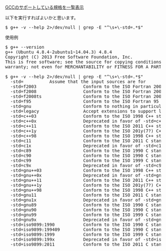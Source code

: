 [GCCのサポートしている規格を一覧表示](https://qiita.com/koara-local/items/8c1c6acfc35646f43e3f)<br>

以下を実行すればよいかと思います。<br>
<pre>
$ g++ -v --help 2>/dev/null | grep -E "^\s+\-std=.*$"
</pre>

使用例<br>
<pre>
$ g++ --version
g++ (Ubuntu 4.8.4-2ubuntu1~14.04.3) 4.8.4
Copyright (C) 2013 Free Software Foundation, Inc.
This is free software; see the source for copying conditions.  There is NO
warranty; not even for MERCHANTABILITY or FITNESS FOR A PARTICULAR PURPOSE.

$ g++ -v --help 2>/dev/null | grep -E "^\s+\-std=.*$"
  -std=<standard>          Assume that the input sources are for <standard>
  -std=f2003                  Conform to the ISO Fortran 2003 standard
  -std=f2008                  Conform to the ISO Fortran 2008 standard
  -std=f2008ts                Conform to the ISO Fortran 2008 standard
  -std=f95                    Conform to the ISO Fortran 95 standard
  -std=gnu                    Conform to nothing in particular
  -std=legacy                 Accept extensions to support legacy code
  -std=c++03                  Conform to the ISO 1998 C++ standard revised by
  -std=c++0x                  Deprecated in favor of -std=c++11
  -std=c++11                  Conform to the ISO 2011 C++ standard
  -std=c++1y                  Conform to the ISO 201y(7?) C++ draft standard
  -std=c++98                  Conform to the ISO 1998 C++ standard revised by
  -std=c11                    Conform to the ISO 2011 C standard (experimental
  -std=c1x                    Deprecated in favor of -std=c11
  -std=c89                    Conform to the ISO 1990 C standard
  -std=c90                    Conform to the ISO 1990 C standard
  -std=c99                    Conform to the ISO 1999 C standard
  -std=c9x                    Deprecated in favor of -std=c99
  -std=gnu++03                Conform to the ISO 1998 C++ standard revised by
  -std=gnu++0x                Deprecated in favor of -std=gnu++11
  -std=gnu++11                Conform to the ISO 2011 C++ standard with GNU
  -std=gnu++1y                Conform to the ISO 201y(7?) C++ draft standard
  -std=gnu++98                Conform to the ISO 1998 C++ standard revised by
  -std=gnu11                  Conform to the ISO 2011 C standard with GNU
  -std=gnu1x                  Deprecated in favor of -std=gnu11
  -std=gnu89                  Conform to the ISO 1990 C standard with GNU
  -std=gnu90                  Conform to the ISO 1990 C standard with GNU
  -std=gnu99                  Conform to the ISO 1999 C standard with GNU
  -std=gnu9x                  Deprecated in favor of -std=gnu99
  -std=iso9899:1990           Conform to the ISO 1990 C standard
  -std=iso9899:199409         Conform to the ISO 1990 C standard as amended in
  -std=iso9899:1999           Conform to the ISO 1999 C standard
  -std=iso9899:199x           Deprecated in favor of -std=iso9899:1999
  -std=iso9899:2011           Conform to the ISO 2011 C standard (experimental
</pre>
